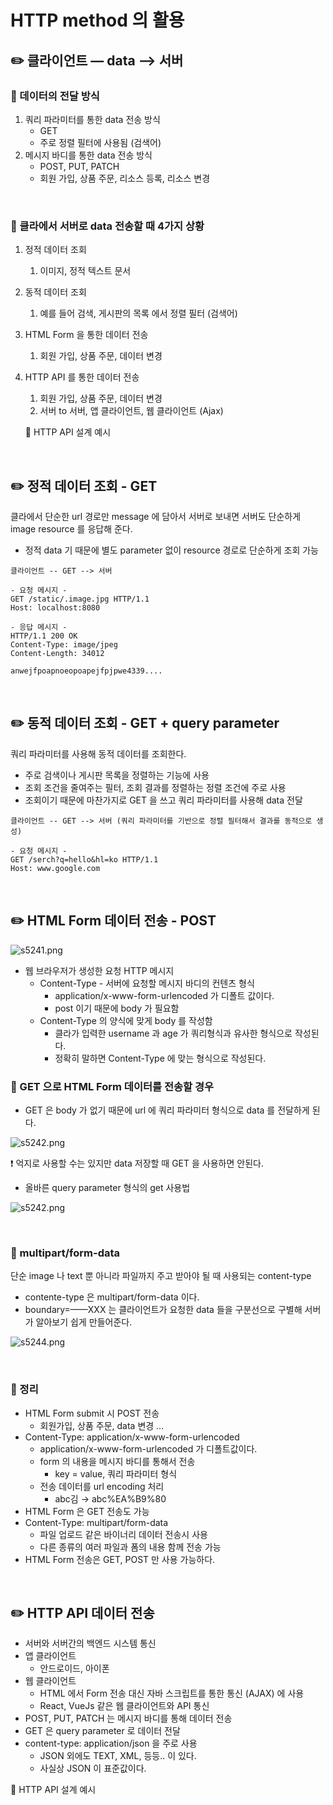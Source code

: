 # HTTP method 의 활용

## ✏️ 클라이언트 — data —> 서버

### 📍 데이터의 전달 방식

1. 쿼리 파라미터를 통한 data 전송 방식
    - GET
    - 주로 정렬 필터에 사용됨 (검색어)
2. 메시지 바디를 통한 data 전송 방식
    - POST, PUT, PATCH
    - 회원 가입, 상품 주문, 리소스 등록, 리소스 변경

<br>

### 📍 클라에서 서버로 data 전송할 때 4가지 상황

1. 정적 데이터 조회
    1. 이미지, 정적 텍스트 문서
2. 동적 데이터 조회
    1. 예를 들어 검색, 게시판의 목록 에서 정렬 필터 (검색어)
3. HTML Form 을 통한 데이터 전송
    1. 회원 가입, 상품 주문, 데이터 변경
4. HTTP API 를 통한 데이터 전송
    1. 회원 가입, 상품 주문, 데이터 변경
    2. 서버 to 서버, 앱 클라이언트, 웹 클라이언트 (Ajax)
    
    🔗 HTTP API 설계 예시
    

<br>

## ✏️ 정적 데이터 조회 - GET

클라에서 단순한 url 경로만 message 에 담아서 서버로 보내면 서버도 단순하게 image resource 를 응답해 준다.

- 정적 data 기 때문에 별도 parameter 없이 resource 경로로 단순하게 조회 가능

```
클라이언트 -- GET --> 서버

- 요청 메시지 -
GET /static/.image.jpg HTTP/1.1
Host: localhost:8080

- 응답 메시지 -
HTTP/1.1 200 OK
Content-Type: image/jpeg
Content-Length: 34012

anwejfpoapnoeopoapejfpjpwe4339....
```

<br>

## ✏️ 동적 데이터 조회 - GET + query parameter

쿼리 파라미터를 사용해 동적 데이터를 조회한다.

- 주로 검색이나 게시판 목록을 정렬하는 기능에 사용
- 조회 조건을 줄여주는 필터, 조회 결과를 정렬하는 정렬 조건에 주로 사용
- 조회이기 때문에 마찬가지로 GET 을 쓰고 쿼리 파라미터를 사용해 data 전달

```
클라이언트 -- GET --> 서버 (쿼리 파라미터를 기반으로 정렬 필터해서 결과를 동적으로 생성)

- 요청 메시지 -
GET /serch?q=hello&hl=ko HTTP/1.1
Host: www.google.com
```

<br>

## ✏️ HTML Form 데이터 전송 - POST

![s5241.png](HTTP%20method%20%E1%84%8B%E1%85%B4%20%E1%84%92%E1%85%AA%E1%86%AF%E1%84%8B%E1%85%AD%E1%86%BC%205fcee9fc70e949c69004a03777893d7f/s5241.png)

- 웹 브라우저가 생성한 요청 HTTP 메시지
    - Content-Type - 서버에 요청할 메시지 바디의 컨텐츠 형식
        - application/x-www-form-urlencoded 가 디폴트 값이다.
        - post 이기 때문에 body 가 필요함
    - Content-Type 의 양식에 맞게 body 를 작성함
        - 클라가 입력한 username 과 age 가 쿼리형식과 유사한 형식으로 작성된다.
        - 정확히 말하면 Content-Type 에 맞는 형식으로 작성된다.

### 📍 GET 으로 HTML Form 데이터를 전송할 경우

- GET 은 body 가 없기 때문에 url 에 쿼리 파라미터 형식으로 data 를 전달하게 된다.

![s5242.png](HTTP%20method%20%E1%84%8B%E1%85%B4%20%E1%84%92%E1%85%AA%E1%86%AF%E1%84%8B%E1%85%AD%E1%86%BC%205fcee9fc70e949c69004a03777893d7f/s5242.png)

❗️ 억지로 사용할 수는 있지만 data 저장할 때 GET 을 사용하면 안된다.

- 올바른 query parameter 형식의 get 사용법

![s5242.png](HTTP%20method%20%E1%84%8B%E1%85%B4%20%E1%84%92%E1%85%AA%E1%86%AF%E1%84%8B%E1%85%AD%E1%86%BC%205fcee9fc70e949c69004a03777893d7f/s5242%201.png)

<br>

### 📍 multipart/form-data

단순 image 나 text 뿐 아니라 파일까지 주고 받아야 될 때 사용되는 content-type

- contente-type 은 multipart/form-data 이다.
- boundary=——XXX 는 클라이언트가 요청한 data 들을 구분선으로 구별해 서버가 알아보기 쉽게 만들어준다.

![s5244.png](HTTP%20method%20%E1%84%8B%E1%85%B4%20%E1%84%92%E1%85%AA%E1%86%AF%E1%84%8B%E1%85%AD%E1%86%BC%205fcee9fc70e949c69004a03777893d7f/s5244.png)

<br>

### 📍 정리

- HTML Form submit 시 POST 전송
    - 회원가입, 상품 주문, data 변경 …
- Content-Type: application/x-www-form-urlencoded
    - application/x-www-form-urlencoded 가 디폴트값이다.
    - form 의 내용을 메시지 바디를 통해서 전송
        - key = value, 쿼리 파라미터 형식
    - 전송 데이터를 url encoding 처리
        - abc김 → abc%EA%B9%80
- HTML Form 은 GET 전송도 가능
- Content-Type: multipart/form-data
    - 파일 업로드 같은 바이너리 데이터 전송시 사용
    - 다른 종류의 여러 파일과 폼의 내용 함께 전송 가능
- HTML Form 전송은 GET, POST 만 사용 가능하다.

<br>

## ✏️ HTTP API 데이터 전송

- 서버와 서버간의 백엔드 시스템 통신
- 앱 클라이언트
    - 안드로이드, 아이폰
- 웹 클라이언트
    - HTML 에서 Form 전송 대신 자바 스크립트를 통한 통신 (AJAX) 에 사용
    - React, VueJs 같은 웹 클라이언트와 API 통신
- POST, PUT, PATCH 는 메시지 바디를 통해 데이터 전송
- GET 은 query parameter 로 데이터 전달
- content-type: application/json 을 주로 사용
    - JSON 외에도 TEXT, XML, 등등.. 이 있다.
    - 사실상 JSON 이 표준값이다.

🔗 HTTP API 설계 예시